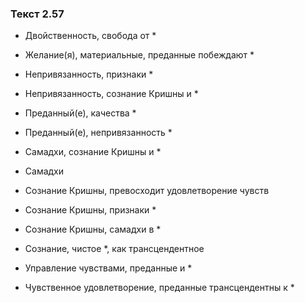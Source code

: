 ### Текст 2.57

- Двойственность, свобода от *

- Желание(я), материальные, преданные побеждают *

- Непривязанность, признаки *

- Непривязанность, сознание Кришны и *

- Преданный(е), качества *

- Преданный(е), непривязанность *

- Самадхи, сознание Кришны и *

- Самадхи

- Сознание Кришны, превосходит удовлетворение чувств

- Сознание Кришны, признаки *

- Сознание Кришны, самадхи в *

- Сознание, чистое *, как трансцендентное

- Управление чувствами, преданные и *

- Чувственное удовлетворение, преданные трансцендентны к *
	
